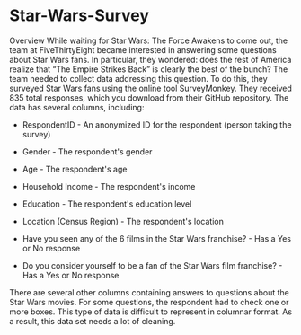 # Star-Wars-Survey

Overview
While waiting for Star Wars: The Force Awakens to come out, the team at FiveThirtyEight became interested in answering some questions about Star Wars fans. In particular, they wondered: does the rest of America realize that “The Empire Strikes Back” is clearly the best of the bunch?
The team needed to collect data addressing this question. To do this, they surveyed Star Wars fans using the online tool SurveyMonkey. They received 835 total responses, which you download from their GitHub repository.
The data has several columns, including:

- RespondentID - An anonymized ID for the respondent (person taking the survey)

- Gender - The respondent's gender

- Age - The respondent's age

- Household Income - The respondent's income

- Education - The respondent's education level

- Location (Census Region) - The respondent's location

- Have you seen any of the 6 films in the Star Wars franchise? - Has a Yes or No response

- Do you consider yourself to be a fan of the Star Wars film franchise? - Has a Yes or No response

There are several other columns containing answers to questions about the Star Wars movies. For some questions, the respondent had to check one or more boxes. This type of data is difficult to represent in columnar format. As a result, this data set needs a lot of cleaning.

